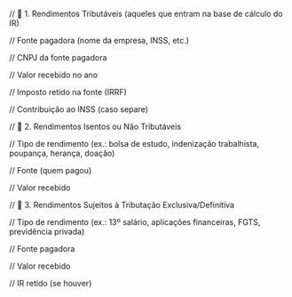 // 🔹 1. Rendimentos Tributáveis (aqueles que entram na base de cálculo do IR)

// Fonte pagadora (nome da empresa, INSS, etc.)

// CNPJ da fonte pagadora

// Valor recebido no ano

// Imposto retido na fonte (IRRF)

// Contribuição ao INSS (caso separe)



// 🔹 2. Rendimentos Isentos ou Não Tributáveis

// Tipo de rendimento (ex.: bolsa de estudo, indenização trabalhista, poupança, herança, doação)

// Fonte (quem pagou)

// Valor recebido



// 🔹 3. Rendimentos Sujeitos à Tributação Exclusiva/Definitiva

// Tipo de rendimento (ex.: 13º salário, aplicações financeiras, FGTS, previdência privada)

// Fonte pagadora

// Valor recebido

// IR retido (se houver)